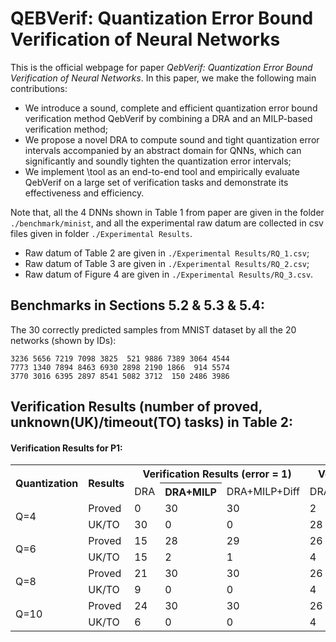 # QEBVerif: Quantization Error Bound Verification of Neural Networks

This is the official webpage for paper *QebVerif: Quantization Error Bound Verification of Neural Networks*. In this paper, we make the following main contributions:
- We introduce a sound, complete and efficient quantization error bound verification method QebVerif by combining a DRA and an MILP-based verification method;
- We propose a novel DRA to compute sound and tight quantization error intervals accompanied by an abstract domain for QNNs, which can significantly and soundly tighten the quantization error intervals;
- We implement \tool as an end-to-end tool and empirically evaluate QebVerif on a large set of verification tasks and demonstrate its effectiveness and efficiency.

Note that, all the 4 DNNs shown in Table 1 from paper are given in the folder `./benchmark/minist`, and all the experimental raw datum are collected in csv files given in folder  `./Experimental Results`.
- Raw datum of Table 2 are given in `./Experimental Results/RQ_1.csv`;
- Raw datum of Table 3 are given in `./Experimental Results/RQ_2.csv`;
- Raw datum of Figure 4 are given in `./Experimental Results/RQ_3.csv`.

## Benchmarks in Sections 5.2 & 5.3 & 5.4:

The 30 correctly predicted samples from MNIST dataset by all the 20 networks (shown by IDs):

```
3236 5656 7219 7098 3825  521 9886 7389 3064 4544 
7773 1340 7894 8463 6930 2898 2190 1866  914 5574
3770 3016 6395 2897 8541 5082 3712  150 2486 3986
```
## Verification Results (number of proved, unknown(UK)/timeout(TO) tasks) in Table 2:

#### Verification Results for P1:

<table>
  <tr>
      <th rowspan="2">Quantization</th><th rowspan="2">Results</th>
      <th colspan="3">Verification Results (error = 1)</th>
      <th colspan="3">Verification Results (error = 2)</th>
      <th colspan="3">Verification Results (error = 4)</th>
      <th colspan="3">Verification Results (error = 6)</th>
      <th colspan="3">Verification Results (error = 8)</th>
  </tr>
  <tr>
      <td>DRA</td><th>DRA+MILP</td><td>DRA+MILP+Diff</td>
      <td>DRA</td><th>DRA+MILP</td><td>DRA+MILP+Diff</td>
      <td>DRA</td><th>DRA+MILP</td><td>DRA+MILP+Diff</td>
      <td>DRA</td><th>DRA+MILP</td><td>DRA+MILP+Diff</td>
      <td>DRA</td><th>DRA+MILP</td><td>DRA+MILP+Diff</td>
  </tr>
  <tr>
      <td rowspan="2">Q=4</td><td>Proved</td><td>0</td>	<td>30</td>	<td>30</td>	<td>2</td>	<td>30</td>	<td>30</td>	<td>26</td>	<td>30</td>	<td>30</td>	<td>30</td><td>30</td>	<td>30</td>	<td>30</td>	<td>30</td>	<td>30</td>
  </tr>
  <tr>
      <td>UK/TO</td><td>30</td>	<td>0</td>	<td>0</td>	<td>28</td>	<td>0</td>	<td>0</td> <td>4</td> <td>0</td> <td>0</td> <td>0</td> <td>0</td> <td>0</td> <td>0</td> <td>0</td> <td>0</td>
  </tr>
  
  <tr>
      <td rowspan="2">Q=6</td><td>Proved</td><td>15</td><td>28</td><td>29</td><td>26</td><td>30</td><td>30</td><td>29</td><td>30</td><td>30</td><td>30</td><td>30</td><td>30</td><td>30</td><td>30</td><td>30</td>
  </tr>
  <tr>
      <td>UK/TO</td><td>15</td><td>2</td><td>1</td><td>4</td><td>0</td><td>0</td><td>1</td><td>0</td><td>0</td><td>0</td><td>0</td><td>0</td><td>0</td><td>0</td><td>0</td>
  </tr>
  
  <tr>
      <td rowspan="2">Q=8</td><td>Proved</td><td>21</td><td>30</td><td>30</td><td>26</td><td>30</td><td>30</td><td>29</td><td>30</td><td>30</td><td>30</td><td>30</td><td>30</td><td>30</td><td>30</td><td>30</td>
  </tr>
  <tr>
      <td>UK/TO</td><td>9</td><td>0</td><td>0</td><td>4</td><td>0</td><td>0</td><td>1</td><td>0</td><td>0</td><td>0</td><td>0</td><td>0</td><td>0</td><td>0</td><td>0</td>
  </tr>
  
  <tr>
      <td rowspan="2">Q=10</td><td>Proved</td><td>24</td><td>30</td><td>30</td><td>26</td><td>30</td><td>30</td><td>29</td><td>30</td><td>30</td><td>30</td><td>30</td><td>30</td><td>30</td><td>30</td><td>30</td>
  </tr>
  <tr>
      <td>UK/TO</td><td>6</td><td>0</td><td>0</td><td>4</td><td>0</td><td>0</td><td>1</td><td>0</td><td>0</td><td>0</td><td>0</td><td>0</td><td>0</td><td>0</td><td>0</td>
  </tr>
  
</table>
